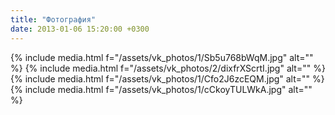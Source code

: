 ```yaml
---
title: "Фотография"
date: 2013-01-06 15:20:00 +0300
---
```



{% include media.html f="/assets/vk_photos/1/Sb5u768bWqM.jpg" alt="" %}
{% include media.html f="/assets/vk_photos/2/dixfrXScrtI.jpg" alt="" %}
{% include media.html f="/assets/vk_photos/1/Cfo2J6zcEQM.jpg" alt="" %}
{% include media.html f="/assets/vk_photos/1/cCkoyTULWkA.jpg" alt="" %}
